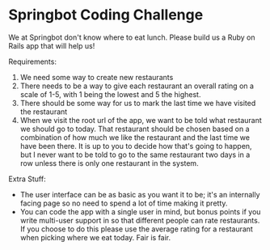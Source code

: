 Springbot Coding Challenge
==========================

We at Springbot don't know where to eat lunch. Please build us a Ruby on Rails
app that will help us!

Requirements:

1. We need some way to create new restaurants
2. There needs to be a way to give each restaurant an overall rating on a scale
   of 1-5, with 1 being the lowest and 5 the highest.
3. There should be some way for us to mark the last time we have visited
   the restaurant
4. When we visit the root url of the app, we want to be told what restaurant we
   should go to today. That restaurant should be chosen based on a combination
   of how much we like the restaurant and the last time we have been there. It
   is up to you to decide how that's going to happen, but I never want to be told
   to go to the same restaurant two days in a row unless there is only one
   restaurant in the system.

Extra Stuff:

* The user interface can be as basic as you want it to be; it's an internally
  facing page so no need to spend a lot of time making it pretty.
* You can code the app with a single user in mind, but bonus points if you
  write multi-user support in so that different people can rate restaurants.
  If you choose to do this please use the average rating for a restaurant
  when picking where we eat today. Fair is fair.

